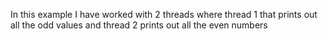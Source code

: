 In this example I have worked with 2 threads where thread 1 that prints out all the odd values and thread 2 prints out all the even numbers
